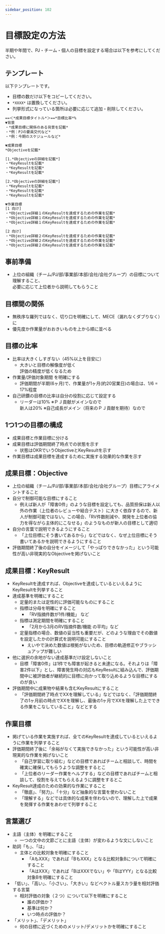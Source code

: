 ```yaml
---
sidebar_position: 102
---
```


# 目標設定の方法

半期や年間で、PJ・チーム・個人の目標を設定する場合は以下を参考にしてください。

## テンプレート

以下テンプレートです。

- 目標の数だけ以下をコピーしてください。
- `*XXXX*` は置換してください。
- 列挙形式になっている箇所は必要に応じて追加・削除してください。

```txt
==＜*成果目標タイトル*＞==*目標比率*%
▼背景
・*成果目標に関係のある背景を記載*
・*例：PJの要員交代など*
・*例：今期のスケジュールなど*

▼成果目標
*Objectiveを記載*

[1.*Objectiveの詳細を記載*]
・*KeyResultを記載*
・*KeyResultを記載*
・*KeyResultを記載*

[2.*Objectiveの詳細を記載*]
・*KeyResultを記載*
・*KeyResultを記載*
・*KeyResultを記載*

▼作業目標
[1 向け]
・*Objective詳細１のKeyResultを達成するための作業を記載*
・*Objective詳細１のKeyResultを達成するための作業を記載*
・*Objective詳細１のKeyResultを達成するための作業を記載*

[2 向け]
・*Objective詳細２のKeyResultを達成するための作業を記載*
・*Objective詳細２のKeyResultを達成するための作業を記載*
・*Objective詳細２のKeyResultを達成するための作業を記載*
```

## 事前準備

- 上位の組織（チーム/PJ/部/事業部/本部/会社/会社グループ）の目標について理解すること、  
    必要に応じて上位者から説明してもらうこと

## 目標間の関係

- 無秩序な羅列ではなく、切り口を明確にして、MECE（漏れなくダブりなく）に
- 優先度か作業量がおおきいものを上から順に並べる

## 目標の比率

- 比率は大きくしすぎない（45%以上を目安に）
  - 大きいと目標の解像度が低く  
    評価の精度が低くなるため
- 作業量/評価対象期間 を明確にする
  - 評価期間が半期(6ヶ月)で、作業量が1ヶ月(約20営業日)の場合は、1/6 = 17%程度
- 自己研鑽の目標の比率は自分の役割に応じて設定する
  - リーダーは10% ※ＰＪ貢献がメインなので  
    新人は20% ※自己成長がメイン（将来のＰＪ貢献を期待）なので

## 1つ1つの目標の構成

- 成果目標と作業目標に分ける
- 成果目標は評価期間終了時点での状態を示す
  - 状態はOKRでいうObjectiveとKeyResultを示す
- 作業目標は成果目標を達成するために実施する効果的な作業を示す

## 成果目標：Objective

- 上位の組織（チーム/PJ/部/事業部/本部/会社/会社グループ）目標にアライメントすること
- 自分で制御可能な目標にすること
  - 例えば新人が「障害0件」のような目標を設定しても、品質担保は新人以外の作業（上位者のレビューや結合テスト）に大きく依存するので、新人が制御可能ではない。この場合、「RV件数削減や、開発を上位者の協力を得ながら主体的にこなせる」のようなものが新人の目標として適切
- 自分の言葉で説明できるようにすること
  - 「上位目標にそう書いてあるから」などではなく、なぜ上位目標にそう書いてあるかを説明できるようにすること
- 評価期間終了後の自分をイメージして「やっぱりできなかった」という可能性が高い非現実的なObjectiveを掲げないこと

## 成果目標：KeyResult

- KeyResultを達成すれば、Objectiveを達成しているといえるようにKeyResultを列挙すること
- 達成基準を明確にすること
  - 定量的または定性的に評価可能なものにすること
  - 指標は分母を明確にすること
    - 「RV指摘件数が1件/機能」 など
  - 指標は測定期間を明確にすること
    - 「2月から3月のRV指摘件数/機能 の平均」など
  - 定量指標の場合、数値の妥当性も重要だが、どのような理由でその数値を設定したかの計算式を説明可能にすること
    - えいやで決めた数値は根拠がないため、目標の軌道修正やブラッシュアップが難しい
- 他に選択の余地がない達成基準だけ設定しないこと
  - 目標「障害0件」は1件でも障害が起きると未達になる。それよりは「障害2件以下」とし、障害発生時の対応もKeyResultに組み込んで、評価期間中に被評価者が継続的に目標に向かって取り込めるような目標にするのが良い
- 評価期間中に成果物や結果も含むKeyResultにすること
  - 「評価期間終了時点でXXを理解している」などではなく、「評価期間終了の1ヶ月前の時点でXXを理解し、最後の1ヶ月でXXを理解した上でできる作業をこなしていること」などとする

## 作業目標

- 掲げている作業を実施すれば、全てのKeyResultを達成しているといえるように作業を列挙すること
- 評価期間終了後に「余裕がなくて実施できなかった」という可能性が高い非現実的な作業を掲げないこと
  - 「自己学習に取り組む」などの目標であればチームと相談して、時間を確実に確保してもらうような調整をするとこ
  - 「上位者のリーダー作業をヘルプする」などの目標であればチームと相談して、役割を与えてもらえるように調整をするとこ
- KeyResult達成のための効果的な作業にすること
  - 「徹底」、「努力」、「十分」など抽象的な言葉を使わないこと
  - 「理解する」などでは具体的な成果を伴わないので、理解した上で成果を発揮する作業をあわせて列挙すること

## 言葉選び

- 主語（主体）を明確にすること
  - 一つの文中の文節ごとに主語（主体）が変わるような文にしないこと
- 助詞「も」、「は」
  - 主体との比較対象を明確にすること
    - 「AもXXX」であれば「BもXXX」となる比較対象Bについて明確にすること
    - 「AはXXX」であれば「BはXXXでない」や「BはYYY」となる比較対象Bを明確にすること
- 「低い」、「高い」、「小さい」、「大きい」などベクトル量スカラ量を相対評価する言葉
  - 相対評価の対象（２つ）について以下を明確にすること
    - 誰の評価か？
    - 基準は何か？
    - いつ時点の評価か？
- 「メリット」、「デメリット」
  - 何の目標に近づくためのメリット/デメリットかを明確にすること
